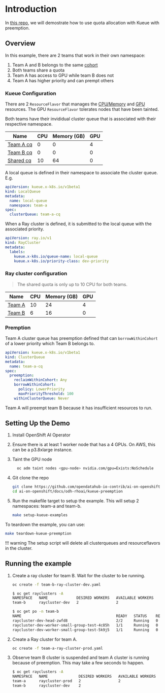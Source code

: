 # Introduction

In [this repo](https://github.com/opendatahub-io-contrib/ai-on-openshift/tree/main/docs/odh-rhoai/kueue-preemption), we will demostrate how to use quota allocation with Kueue with preemption.

## Overview 
In this example, there are 2 teams that work in their own namespace:

1. Team A and B belongs to the same [cohort](https://kueue.sigs.k8s.io/docs/concepts/cluster_queue/#cohort)
1. Both teams share a quota
1. Team A has access to GPU while team B does not
1. Team A has higher priority and can prempt others

### Kueue Configuration 

There are 2 `ResourceFlavor` that manages the [CPU/Memory](default-flavor.yaml) and [GPU](gpu-flavor.yaml) resources. The GPU `ResourceFlavor` tolerates nodes that have been tainted. 

Both teams have their invididual cluster queue that is associated with their respective namespace.

| Name                        | CPU | Memory (GB) | GPU 
| --------------------------- | --- | ----------- | ---
| [Team A cq](team-a-cq.yaml) | 0   | 0           | 4 
| [Team B cq](team-b-cq.yaml) | 0   | 0           | 0
| [Shared cq](shared-cq.yaml) | 10  | 64          | 0   

A local queue is defined in their namespace to associate the cluster queue. E.g.

```yaml
apiVersion: kueue.x-k8s.io/v1beta1
kind: LocalQueue
metadata:
  name: local-queue
  namespace: team-a
spec:
  clusterQueue: team-a-cq
```

When a Ray cluster is defined, it is submitted to the local queue with the associated priority.

```yaml
apiVersion: ray.io/v1
kind: RayCluster
metadata:
  labels:  
    kueue.x-k8s.io/queue-name: local-queue
    kueue.x-k8s.io/priority-class: dev-priority
```

### Ray cluster configuration

> The shared quota is only up to 10 CPU for both teams.

| Name                                   | CPU | Memory (GB) | GPU 
| -------------------------------------- | --- | ----------- | ----
| [Team A](team-a-ray-cluster-prod.yaml) | 10  | 24          | 4 
| [Team B](team-b-ray-cluster-dev.yaml)  | 6   | 16          | 0


### Premption

Team A cluster queue has preemption defined that can `borrowWithinCohort` of a lower priority which Team B belongs to.

```yaml
apiVersion: kueue.x-k8s.io/v1beta1
kind: ClusterQueue
metadata:
  name: team-a-cq
spec:
  preemption:
    reclaimWithinCohort: Any
    borrowWithinCohort:
      policy: LowerPriority
      maxPriorityThreshold: 100
    withinClusterQueue: Never
```

Team A will preempt team B because it has insufficient resources to run. 


## Setting Up the Demo

1. Install OpenShift AI Operator

2. Ensure there is at least 1 worker node that has a 4 GPUs. On AWS, this can be a p3.8xlarge instance.

3. Taint the GPU node
    ```bash
      oc adm taint nodes <gpu-node> nvidia.com/gpu=Exists:NoSchedule
    ```
4. Git clone the repo

    ```bash
    git clone https://github.com/opendatahub-io-contrib/ai-on-openshift
    cd ai-on-openshift/docs/odh-rhoai/kueue-preemption
    ```

5. Run the makefile target to setup the example. This will setup 2 namespaces: team-a and team-b.
  
    ```bash
    make setup-kueue-examples
    ```

To teardown the example, you can use:
```bash
make teardown-kueue-preemption
```
!!! warning 
    The setup script will delete all clusterqueues and resourceflavors in the cluster.

## Running the example

1. Create a ray cluster for team B. Wait for the cluster to be running.
    ```bash
    oc create -f team-b-ray-cluster-dev.yaml
    ```

    ```bash
    $ oc get rayclusters -A
    NAMESPACE   NAME             DESIRED WORKERS   AVAILABLE WORKERS   CPUS   MEMORY   GPUS   STATUS   AGE
    team-b      raycluster-dev   2                 2                   6      16G      0      ready    70s

    $ oc get po -n team-b
    NAME                                           READY   STATUS    RESTARTS   AGE
    raycluster-dev-head-zwfd8                      2/2     Running   0          45s
    raycluster-dev-worker-small-group-test-4c85h   1/1     Running   0          43s
    raycluster-dev-worker-small-group-test-5k9j5   1/1     Running   0          43s
    ```

2. Create a Ray cluster for team A. 
    ```bash
    oc create -f team-a-ray-cluster-prod.yaml
    ```

3. Observe team B cluster is suspended and team A cluster is running because of preemption. This may take a few seconds to happen. 

    ```bash
    $ oc get rayclusters -A
    NAMESPACE   NAME              DESIRED WORKERS   AVAILABLE WORKERS   CPUS   MEMORY   GPUS   STATUS      AGE
    team-a      raycluster-prod   2                 2                   10     24G      4      ready       75s
    team-b      raycluster-dev    2                                     6      16G      0      suspended   3m46s
    ```
